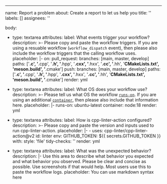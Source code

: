 ---
name: Report a problem
about: Create a report to let us help you
title: ''
labels: []
assignees: ''

body:
  - type: textarea
    attributes:
      label: What events trigger your workflow?
      description: >-
        Please copy and paste the workflow triggers.
        If you are using a resuable workflow (`workflow_dispatch` event),
        then please also include the workflow triggers that the calling workflow uses.
      placeholder: |-
        on:
        pull_request:
          branches: [main, master, develop]
          paths: ['**.c', '**.cpp', '**.h', '**.hpp', '**.cxx', '**.hxx', '**.cc', '**.hh', '**CMakeLists.txt', 'meson.build', '**.cmake']
        push:
          branches: [main, master, develop]
          paths: ['**.c', '**.cpp', '**.h', '**.hpp', '**.cxx', '**.hxx', '**.cc', '**.hh', '**CMakeLists.txt', 'meson.build', '**.cmake']
      render: yml

  - type: textarea
    attributes:
      label: What OS does your workflow use?
      description: >-
        Please tell us what OS the workflow [`runs-on`](https://docs.github.com/en/actions/using-workflows/workflow-syntax-for-github-actions#jobsjob_idruns-on).
        If you are using an additional [`container`](https://docs.github.com/en/actions/using-workflows/workflow-syntax-for-github-actions#jobsjob_idcontainer),
        then please also include that information here.
      placeholder: |-
        runs-on: ubuntu-latest
        container: node:18
      render: yml

  - type: textarea
    attributes:
      label: How is cpp-linter-action configured?
      description: >-
        Please copy and paste the version and inputs used to run cpp-linter-action.
      placeholder: |-
        - uses: cpp-linter/cpp-linter-action@v2
          id: linter
          env:
            GITHUB_TOKEN: ${{ secrets.GITHUB_TOKEN }}
          with:
            style: 'file'
            tidy-checks: ''
      render: yml

  - type: textarea
    attributes:
      label: What was the unexpected behavior?
      description: |-
        Use this area to describe what behavior you expected and what behavior you observed.
        Please be clear and concise as possible. Use screenshots if that would help. Most users
        use this to paste the workflow logs.
      placeholder: You can use markdown syntax here
